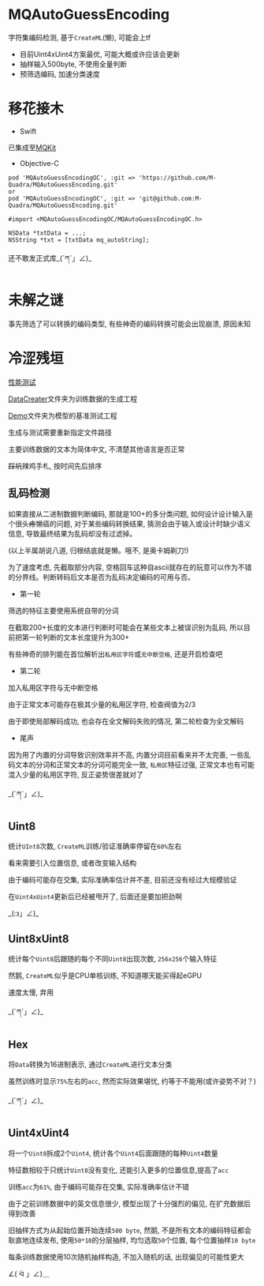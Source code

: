 # MQAutoGuessEncoding

字符集编码检测, 基于`CreateML`(懒), 可能会上tf

- 目前Uint4xUint4方案最优, 可能大概或许应该会更新
- 抽样输入500byte, 不使用全量判断
- 预筛选编码, 加速分类速度

# 移花接木

- Swift

已集成至[MQKit](https://github.com/M-Quadra/MQKit)

- Objective-C

```
pod 'MQAutoGuessEncodingOC', :git => 'https://github.com/M-Quadra/MQAutoGuessEncoding.git'
or
pod 'MQAutoGuessEncodingOC', :git => 'git@github.com:M-Quadra/MQAutoGuessEncoding.git'
```

```
#import <MQAutoGuessEncodingOC/MQAutoGuessEncodingOC.h>

NSData *txtData = ...;
NSString *txt = [txtData mq_autoString];
```

还不敢发正式库\_(ˊཀˋ」∠)_

# 未解之谜

事先筛选了可以转换的编码类型, 有些神奇的编码转换可能会出现崩溃, 原因未知

# 冷涩残垣

[性能测试](./BaseTest.md)

[DataCreater](./DataCreater)文件夹为训练数据的生成工程

[Demo](./Demo)文件夹为模型的基准测试工程

生成与测试需要重新指定文件路径

主要训练数据的文本为简体中文, 不清楚其他语言是否正常

<del>踩坑</del>辣鸡手札, 按时间先后排序

## 乱码检测

如果直接从二进制数据判断编码, 那就是100+的多分类问题, 如何设计设计输入是个很<del>头疼</del>懒癌的问题, 对于某些编码转换结果, 猜测会由于输入或设计时缺少语义信息, 导致最终结果为乱码却没有过滤掉。

(以上半属胡说八道, 归根结底就是懒。哦不, 是奥卡姆剃刀!)

为了速度考虑, 先截取部分内容, 空格回车这种自ascii就存在的玩意可以作为不错的分界线。判断转码后文本是否为乱码决定编码的可用与否。

- 第一轮

筛选的特征主要使用系统自带的分词

在截取200+长度的文本进行判断时可能会在某些文本上被误识别为乱码, 所以目前把第一轮判断的文本长度提升为300+

有些神奇的排列能在首位解析出`私用区字符`或`无中断空格`, 还是开启检查吧

- 第二轮

加入私用区字符与无中断空格

由于正常文本可能存在极其少量的私用区字符, 检查阀值为2/3

由于即使局部解码成功, 也会存在全文解码失败的情况, 第二轮检查为全文解码

- 尾声

因为用了内置的分词导致识别效率并不高, 内置分词目前看来并不太完善, 一些乱码文本的分词和正常文本的分词可能完全一致, `私用区`特征过强, 正常文本也有可能混入少量的私用区字符, 反正姿势很差就对了

\_(ˊཀˋ」∠)_

## Uint8

统计`UInt8`次数, `CreateML`训练/验证准确率停留在`60%`左右

看来需要引入位置信息, 或者改变输入结构

由于编码可能存在交集, 实际准确率估计并不差, 目前还没有经过大规模验证

在`Uint4xUint4`更新后已经被甩开了, 后面还是要加把劲啊

\_(:з」∠)_

## Uint8xUint8

统计每个`Uint8`后跟随的每个不同`Uint8`出现次数, `256x256`个输入特征

然鹅, `CreateML`似乎是CPU单核训练, 不知道哪天能买得起eGPU

速度太慢, 弃用

\_(ˊཀˋ」∠)_

## Hex

将`Data`转换为16进制表示, 通过`CreateML`进行文本分类

虽然训练时显示`75%`左右的`acc`, 然而实际效果堪忧, 约等于不能用(或许姿势不对？)

\_(ˊཀˋ」∠)_

## Uint4xUint4

将一个`Uint8`拆成2个`Uint4`, 统计各个`Uint4`后面跟随的每种`Uint4`数量

特征数相较于只统计`Uint8`没有变化, 还能引入更多的位置信息,提高了`acc`

训练`acc`为`61%`, 由于编码可能存在交集, 实际准确率估计不错

由于之前训练数据中的英文信息很少, 模型出现了十分强烈的偏见, 在扩充数据后得到改善

旧抽样方式为从起始位置开始连续`500 byte`, 然鹅, 不是所有文本的编码特征都会耿直地连续发布, 使用`50*10`的分层抽样, 均匀选取`50`个位置, 每个位置抽样`10 byte`

每条训练数据使用10次随机抽样构造, 不加入随机的话, 出现偏见的可能性更大

∠( ᐛ 」∠)＿